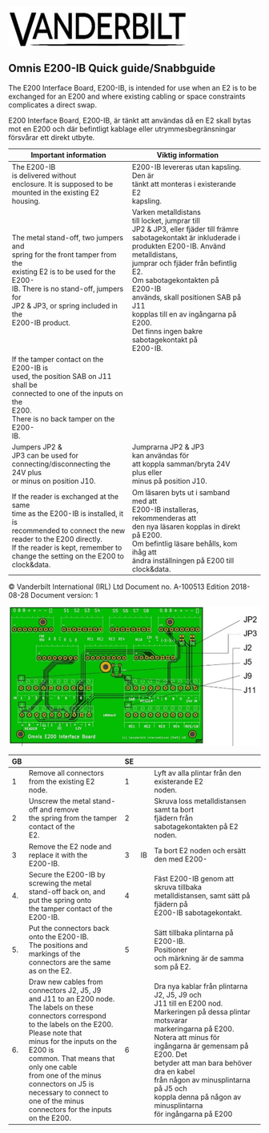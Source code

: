 ![](images/_page_0_Picture_0.jpeg)

## **Omnis E200-IB Quick guide/Snabbguide**

The E200 Interface Board, E200-IB, is intended for use when an E2 is to be exchanged for an E200 and where existing cabling or space constraints complicates a direct swap.

E200 Interface Board, E200-IB, är tänkt att användas då en E2 skall bytas mot en E200 och där befintligt kablage eller utrymmesbegränsningar försvårar ett direkt utbyte.

| Important information                                                                                                                                                                                                                         | Viktig information                                                                                                                                                                                                                                                                                                                                                                             |  |  |
|-----------------------------------------------------------------------------------------------------------------------------------------------------------------------------------------------------------------------------------------------|------------------------------------------------------------------------------------------------------------------------------------------------------------------------------------------------------------------------------------------------------------------------------------------------------------------------------------------------------------------------------------------------|--|--|
| The E200-IB<br>is delivered without<br>enclosure. It is supposed to be<br>mounted in the existing E2 housing.                                                                                                                                 | E200-IB levereras utan kapsling. Den är<br>tänkt att monteras i existerande E2<br>kapsling.                                                                                                                                                                                                                                                                                                    |  |  |
| The metal stand-off, two jumpers and<br>spring for the front tamper from the<br>existing E2 is to be used for the E200-<br>IB. There is no stand-off, jumpers for<br>JP2 & JP3, or spring included in the<br>E200-IB product.                 | Varken metalldistans<br>till locket, jumprar till<br>JP2 & JP3, eller fjäder till främre<br>sabotagekontakt är inkluderade i<br>produkten E200-IB. Använd metalldistans,<br>jumprar och fjäder från befintlig E2.<br>Om sabotagekontakten på E200-IB<br>används, skall positionen SAB på J11<br>kopplas till en av ingångarna på E200.<br>Det finns ingen bakre sabotagekontakt på<br>E200-IB. |  |  |
| If the tamper contact on the E200-IB is<br>used, the position SAB on J11 shall be<br>connected to one of the inputs on the<br>E200.<br>There is no back tamper on the E200-<br>IB.                                                            |                                                                                                                                                                                                                                                                                                                                                                                                |  |  |
| Jumpers JP2 &<br>JP3 can be used for<br>connecting/disconnecting the 24V plus<br>or minus on position J10.                                                                                                                                    | Jumprarna JP2 & JP3<br>kan användas för<br>att koppla samman/bryta 24V plus eller<br>minus på position J10.                                                                                                                                                                                                                                                                                    |  |  |
| If the reader is exchanged at the same<br>time as the E200-IB is installed, it is<br>recommended to connect the new<br>reader to the E200 directly.<br>If the reader is kept, remember to<br>change the setting on the E200 to<br>clock&data. | Om läsaren byts ut i samband med att<br>E200-IB installeras, rekommenderas att<br>den nya läsaren kopplas in direkt på E200.<br>Om befintlig läsare behålls, kom ihåg att<br>ändra inställningen på E200 till<br>clock&data.                                                                                                                                                                   |  |  |

© Vanderbilt International (IRL) Ltd Document no. A-100513 Edition 2018-08-28 Document version: 1

![](images/_page_1_Figure_0.jpeg)

| GB |                                                                                                                                                                                                                                                                                                                                                                                           | SE |    |                                                                                                                                                                                                                                                                                                                                                                      |
|----|-------------------------------------------------------------------------------------------------------------------------------------------------------------------------------------------------------------------------------------------------------------------------------------------------------------------------------------------------------------------------------------------|----|----|----------------------------------------------------------------------------------------------------------------------------------------------------------------------------------------------------------------------------------------------------------------------------------------------------------------------------------------------------------------------|
| 1  | Remove all connectors from the existing E2<br>node.                                                                                                                                                                                                                                                                                                                                       | 1  |    | Lyft av alla plintar från den existerande E2<br>noden.                                                                                                                                                                                                                                                                                                               |
| 2  | Unscrew the metal stand-off and remove<br>the spring from the tamper contact of the<br>E2.                                                                                                                                                                                                                                                                                                | 2  |    | Skruva loss metalldistansen samt ta bort<br>fjädern från sabotagekontakten på E2 noden.                                                                                                                                                                                                                                                                              |
| 3  | Remove the E2 node and replace it with the<br>E200-IB.                                                                                                                                                                                                                                                                                                                                    | 3  | IB | Ta bort E2 noden och ersätt den med E200-                                                                                                                                                                                                                                                                                                                            |
| 4. | Secure the E200-IB by screwing the metal<br>stand-off back on, and put the spring onto<br>the tamper contact of the E200-IB.                                                                                                                                                                                                                                                              | 4  |    | Fäst E200-IB genom att skruva tillbaka<br>metalldistansen, samt sätt på fjädern på<br>E200-IB sabotagekontakt.                                                                                                                                                                                                                                                       |
| 5. | Put the connectors back onto the E200-IB.<br>The positions and markings of the<br>connectors are the same as on the E2.                                                                                                                                                                                                                                                                   | 5  |    | Sätt tillbaka plintarna på E200-IB.<br>Positioner<br>och märkning är de samma som på E2.                                                                                                                                                                                                                                                                             |
| 6. | Draw new cables from connectors J2, J5, J9<br>and J11 to an E200 node.<br>The labels on these connectors correspond<br>to the labels on the E200.<br>Please note that<br>minus for the inputs on the E200 is<br>common. That means that only one cable<br>from one of the minus connectors on J5 is<br>necessary to connect to one of the minus<br>connectors for the inputs on the E200. | 6  |    | Dra nya kablar från plintarna J2, J5, J9 och<br>J11 till en E200 nod.<br>Markeringen på dessa plintar motsvarar<br>markeringarna på E200.<br>Notera att minus för<br>ingångarna är gemensam på E200. Det<br>betyder att man bara behöver dra en kabel<br>från någon av minusplintarna på J5 och<br>koppla denna på någon av minusplintarna<br>för ingångarna på E200 |